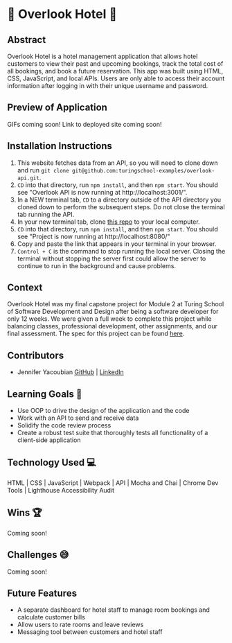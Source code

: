# 🏨 Overlook Hotel 🏨

## Abstract

Overlook Hotel is a hotel management application that allows hotel customers to view their past and upcoming bookings, track the total cost of all bookings, and book a future reservation. This app was built using HTML, CSS, JavaScript, and local APIs. Users are only able to access their account information after logging in with their unique username and password.

## Preview of Application

GIFs coming soon!
Link to deployed site coming soon!

## Installation Instructions
1. This website fetches data from an API, so you will need to clone down and run `git clone git@github.com:turingschool-examples/overlook-api.git`.
2. `CD` into that directory, run `npm install`, and then `npm start`. You should see "Overlook API is now running at http://localhost:3001/".
3. In a NEW terminal tab, `CD` to a directory outside of the API directory you cloned down to perform the subsequent steps. Do not close the terminal tab running the API.
3. In your new terminal tab, clone [this repo](https://github.com/jmyacobn/overlook) to your local computer.
4. `CD` into that directory, run `npm install`, and then `npm start`. You should see "Project is now running at http://localhost:8080/"
5. Copy and paste the link that appears in your terminal in your browser.
6. `Control + C` is the command to stop running the local server. Closing the terminal without stopping the server first could allow the server to continue to run in the background and cause problems.

## Context
Overlook Hotel was my final capstone project for Module 2 at Turing School of Software Development and Design after being a software developer for only 12 weeks. We were given a full week to complete this project while balancing classes, professional development, other assignments, and our final assessment. The spec for this project can be found [here](https://frontend.turing.edu/projects/overlook.html).

## Contributors
- Jennifer Yacoubian [GitHub](https://github.com/jmyacobn) | [LinkedIn](https://www.linkedin.com/in/jennifer-yacoubian/)

## Learning Goals 🎯
- Use OOP to drive the design of the application and the code
- Work with an API to send and receive data
- Solidify the code review process
- Create a robust test suite that thoroughly tests all functionality of a client-side application

## Technology Used 💻
HTML | CSS | JavaScript | Webpack | API | Mocha and Chai | Chrome Dev Tools | Lighthouse Accessibility Audit

## Wins 🏆
Coming soon!

## Challenges 😅
Coming soon!

## Future Features
- A separate dashboard for hotel staff to manage room bookings and calculate customer bills
- Allow users to rate rooms and leave reviews
- Messaging tool between customers and hotel staff




